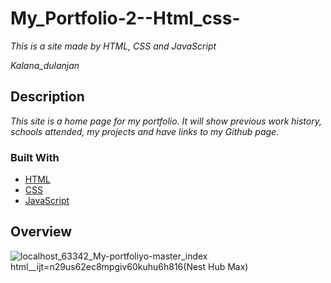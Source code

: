 # My_Portfolio-2--Html_css-


_This is a site made by HTML, CSS and JavaScript_

_Kalana_dulanjan_

## Description

_This site is a home page for my portfolio. It will show previous work history, schools attended, my projects and have links to my Github page._

### Built With
- [HTML](#)
- [CSS](#)
- [JavaScript](#)

## Overview

![localhost_63342_My-portfoliyo-master_index html__ijt=n29us62ec8mpgiv60kuhu6h816(Nest Hub Max)](https://github.com/Kdulanjan/My_Portfolio-2--Html_css-/assets/101160410/88573710-bfa7-4611-ba29-1a8ca498022b)

